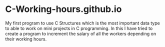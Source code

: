 # C-Working-hours.github.io
My first program to use C Structures which is the most important data type to able to work on mini projects in C programming. In this I have tried to create a program to increment the salary of all the workers depending on their working hours.
